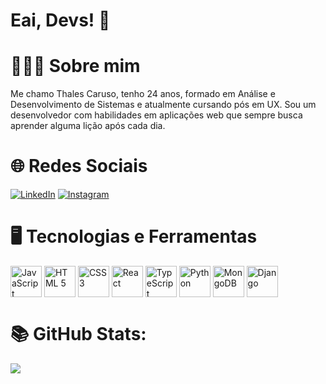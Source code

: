 # Eai, Devs! 👋

# 👨🏻‍💻 Sobre mim
Me chamo Thales Caruso, tenho 24 anos, formado em Análise e Desenvolvimento de Sistemas e atualmente cursando pós em UX.
Sou um desenvolvedor com habilidades em aplicações web que sempre busca aprender alguma lição após cada dia.

# 🌐 Redes Sociais
[![LinkedIn](https://img.shields.io/badge/LinkedIn-%230077B5.svg?logo=linkedin&logoColor=white)](https://linkedin.com/in/https://www.linkedin.com/in/thales-caruso-21198b218/) [![Instagram](https://img.shields.io/badge/Instagram-%23E4405F.svg?logo=Instagram&logoColor=white)](https://instagram.com/@carusothalesds) 

# 🖥️ Tecnologias e Ferramentas 
<div style="display: inline_block">
  <img align="center" alt="JavaScript" height="50" width="50"  src="https://cdn.jsdelivr.net/gh/devicons/devicon/icons/javascript/javascript-original.svg" />
  <img align="center" alt="HTML 5" height="50" width="50" src="https://cdn.jsdelivr.net/gh/devicons/devicon/icons/html5/html5-original-wordmark.svg" />      
  <img align="center" alt="CSS 3" height="50" width="50" src="https://cdn.jsdelivr.net/gh/devicons/devicon/icons/css3/css3-original-wordmark.svg" />
  <img align="center" alt="React" height="50" width="50" src="https://cdn.jsdelivr.net/gh/devicons/devicon/icons/react/react-original-wordmark.svg" />
  <img align="center" alt="TypeScript" height="50" width="50" src="https://cdn.jsdelivr.net/gh/devicons/devicon/icons/typescript/typescript-original.svg" />
  <img align="center" alt="Python" height="50" width="50" src="https://cdn.jsdelivr.net/gh/devicons/devicon/icons/python/python-original-wordmark.svg" /
  <img align="center" alt="PostgreSQL" height="50" width="50" src="https://cdn.jsdelivr.net/gh/devicons/devicon/icons/postgresql/postgresql-original-wordmark.svg" />
  <img align="center" alt="MongoDB" height="50" width="50" src="https://cdn.jsdelivr.net/gh/devicons/devicon/icons/mongodb/mongodb-original-wordmark.svg" />    
  <img align="center" alt="Django" height="50" width="50" src="https://cdn.jsdelivr.net/gh/devicons/devicon/icons/django/django-plain-wordmark.svg" />          
</div>

          


# 📚 GitHub Stats:
![](https://github-readme-stats.vercel.app/api/top-langs/?username=ThalesCaruso&theme=dark&hide_border=false&include_all_commits=true&count_private=true&layout=compact)
